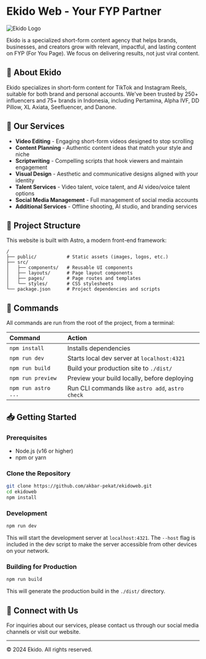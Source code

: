 # Ekido Web - Your FYP Partner

![Ekido Logo](/logo-svg.svg)

Ekido is a specialized short-form content agency that helps brands, businesses, and creators grow with relevant, impactful, and lasting content on FYP (For You Page). We focus on delivering results, not just viral content.

## 🚀 About Ekido

Ekido specializes in short-form content for TikTok and Instagram Reels, suitable for both brand and personal accounts. We've been trusted by 250+ influencers and 75+ brands in Indonesia, including Pertamina, Alpha IVF, DD Pillow, XL Axiata, Seefluencer, and Danone.

## 💼 Our Services

- **Video Editing** - Engaging short-form videos designed to stop scrolling
- **Content Planning** - Authentic content ideas that match your style and niche
- **Scriptwriting** - Compelling scripts that hook viewers and maintain engagement
- **Visual Design** - Aesthetic and communicative designs aligned with your identity
- **Talent Services** - Video talent, voice talent, and AI video/voice talent options
- **Social Media Management** - Full management of social media accounts
- **Additional Services** - Offline shooting, AI studio, and branding services

## 🚀 Project Structure

This website is built with Astro, a modern front-end framework:

```text
/
├── public/           # Static assets (images, logos, etc.)
├── src/
│   ├── components/   # Reusable UI components
│   ├── layouts/      # Page layout components
│   ├── pages/        # Page routes and templates
│   └── styles/       # CSS stylesheets
└── package.json      # Project dependencies and scripts
```

## 🧞 Commands

All commands are run from the root of the project, from a terminal:

| Command             | Action                                           |
| :------------------ | :----------------------------------------------- |
| `npm install`       | Installs dependencies                            |
| `npm run dev`       | Starts local dev server at `localhost:4321`      |
| `npm run build`     | Build your production site to `./dist/`          |
| `npm run preview`   | Preview your build locally, before deploying     |
| `npm run astro ...` | Run CLI commands like `astro add`, `astro check` |

## 📥 Getting Started

### Prerequisites

- Node.js (v16 or higher)
- npm or yarn

### Clone the Repository

```bash
git clone https://github.com/akbar-pekat/ekidoweb.git
cd ekidoweb
npm install
```

### Development

```bash
npm run dev
```

This will start the development server at `localhost:4321`. The `--host` flag is included in the dev script to make the server accessible from other devices on your network.

### Building for Production

```bash
npm run build
```

This will generate the production build in the `./dist/` directory.

## 🔗 Connect with Us

For inquiries about our services, please contact us through our social media channels or visit our website.

---

&copy; 2024 Ekido. All rights reserved.
